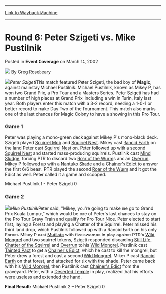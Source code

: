 
---
[Link to Wayback Machine](https://web.archive.org/web/20171031013345/https://magic.wizards.com/en/articles/archive/event-coverage/round-6-peter-szigeti-vs-mike-pustilnik-2002-03-14)

[_metadata_:author]:- "Greg Rosebeary"
[_metadata_:description]:- "Peter SzigetiThis match featured Peter Szigeti, the bad boy of Magic, against mainstay Michael Pustilnik. Michael Pustilnik, known as Mikey P, has won two Grand Prix, a Pro Tour and a Masters Series. Peter Szigeti has had a number of high places at Grand Prix, including a win in Turin, Italy last year."
[_metadata_:generator]:- "Drupal 7 (http://drupal.org)"
[_metadata_:node]:- "800671"
[_metadata_:publish_date]:- "2002-03-14"
[_metadata_:source]:- "div-main-content"
[_metadata_:title]:- "Round 6: Peter Szigeti vs. Mike Pustilnik"
[_metadata_:wayback_capture_timestamp]:- "2017-10-31 01:33:45"
[_metadata_:wayback_raw_url]:- "https://web.archive.org/web/20171031013345id_/https://magic.wizards.com/en/articles/archive/event-coverage/round-6-peter-szigeti-vs-mike-pustilnik-2002-03-14"
[_metadata_:wayback_url]:- "https://magic.wizards.com/en/articles/archive/event-coverage/round-6-peter-szigeti-vs-mike-pustilnik-2002-03-14"
---


Round 6: Peter Szigeti vs. Mike Pustilnik
=========================================



 Posted in **Event Coverage**
 on March 14, 2002 






![](https://media.magic.wizards.com/styles/auth_small/public/generic-avatar-150_713.png)
By Greg Rosebeary











![](https://media.magic.wizards.com/image_legacy_migration/sideboard/images/ptosa02/a871.jpg)*Peter Szigeti*This match featured Peter Szigeti, the bad boy of **Magic**, against mainstay Michael Pustilnik. Michael Pustilnik, known as Mikey P, has won two Grand Prix, a Pro Tour and a Masters Series. Peter Szigeti has had a number of high places at Grand Prix, including a win in Turin, Italy last year. Both players enter this match with a 3-2 record, needing a 1-0-1 or better record to make Day Two of the Tournament. This match also marks one of the last chances for Magic Colony to have a showing in this Pro Tour.

### Game 1

Peter was playing a mono-green deck against Mikey P's mono-black deck. Szigeti played [Squirrel Mob](http://gatherer.wizards.com/Pages/Card/Details.aspx?name=Squirrel+Mob) and [Squirrel Nest](http://gatherer.wizards.com/Pages/Card/Details.aspx?name=Squirrel+Nest). Mikey cast [Rancid Earth](http://gatherer.wizards.com/Pages/Card/Details.aspx?name=Rancid+Earth) on the land Peter cast [Squirrel Nest](http://gatherer.wizards.com/Pages/Card/Details.aspx?name=Squirrel+Nest) on. Peter followed up with a second [Squirrel Nest](http://gatherer.wizards.com/Pages/Card/Details.aspx?name=Squirrel+Nest) and started mass-producing squirrels. Pustilnik cast [Mind Sludge](http://gatherer.wizards.com/Pages/Card/Details.aspx?name=Mind+Sludge), forcing PTR to discard two [Roar of the Wurm](http://gatherer.wizards.com/Pages/Card/Details.aspx?name=Roar+of+the+Wurm)s and an [Overrun](http://gatherer.wizards.com/Pages/Card/Details.aspx?name=Overrun). Mikey P followed up with a [Nantuko Shade](http://gatherer.wizards.com/Pages/Card/Details.aspx?name=Nantuko+Shade) and a [Chainer's Edict](http://gatherer.wizards.com/Pages/Card/Details.aspx?name=Chainer%27s+Edict) to answer the first 6/6 beast. PTR played the second [Roar of the Wurm](http://gatherer.wizards.com/Pages/Card/Details.aspx?name=Roar+of+the+Wurm) and it got the Edict as well. Peter called it a game and scooped.

Michael Pustilnik 1 - Peter Szigeti 0

### Game 2

![](https://media.magic.wizards.com/image_legacy_migration/sideboard/images/ptosa02/a878.jpg)*Mike Pustilnik*Peter said, "Mikey, you're going to make me go to Grand Prix Kuala Lumpur," which would be one of Peter's last chances to stay on the Pro Tour Gravy Train and qualify for Pro Tour Nice. Peter elected to start first, laying a Forest and playing a Chatter of the Squirrel. Peter missed his third land drop, which Pustilnik followed up with a Rancid Earth on his only Forest. Mikey P cast [Mutilate](http://gatherer.wizards.com/Pages/Card/Details.aspx?name=Mutilate) with five swamps in play against PTR's [Wild Mongrel](http://gatherer.wizards.com/Pages/Card/Details.aspx?name=Wild+Mongrel) and two squirrel tokens, Szigeti responded discarding [Still Life](http://gatherer.wizards.com/Pages/Card/Details.aspx?name=Still+Life), [Chatter of the Squirrel](http://gatherer.wizards.com/Pages/Card/Details.aspx?name=Chatter+of+the+Squirrel) and [Overrun](http://gatherer.wizards.com/Pages/Card/Details.aspx?name=Overrun) to his [Wild Mongrel](http://gatherer.wizards.com/Pages/Card/Details.aspx?name=Wild+Mongrel). Pustilnik cast [Tainted Pact](http://gatherer.wizards.com/Pages/Card/Details.aspx?name=Tainted+Pact) to get a [Chainer's Edict](http://gatherer.wizards.com/Pages/Card/Details.aspx?name=Chainer%27s+Edict), which he cast to kill the mongrel, but Peter drew a forest and cast a second [Wild Mongrel](http://gatherer.wizards.com/Pages/Card/Details.aspx?name=Wild+Mongrel). Mikey P cast [Rancid Earth](http://gatherer.wizards.com/Pages/Card/Details.aspx?name=Rancid+Earth) on that forest, and attacked for six with the shade. Peter came back with his [Wild Mongrel](http://gatherer.wizards.com/Pages/Card/Details.aspx?name=Wild+Mongrel), then Pustilnik cast [Chainer's Edict](http://gatherer.wizards.com/Pages/Card/Details.aspx?name=Chainer%27s+Edict) from the graveyard. Peter, with a [Deserted Temple](http://gatherer.wizards.com/Pages/Card/Details.aspx?name=Deserted+Temple) in play, realized that his efforts were useless and extended the hand.

**Final Result:** Michael Pustilnik 2 – Peter Szigeti 0







